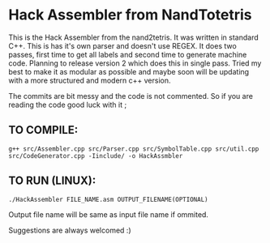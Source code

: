 # Hack Assembler from NandTotetris

This is the Hack Assembler from the nand2tetris. It was written in standard C++. This is has it's own parser and doesn't use REGEX.
It does two passes, first time to get all labels and second time to generate machine code. Planning to release version 2 which does this in single pass.
Tried my best to make it as modular as possible and maybe soon will be updating with a more structured and modern c++ version.

The commits are bit messy and the code is not commented.
So if you are reading the code good luck with it ;

## TO COMPILE:
    g++ src/Assembler.cpp src/Parser.cpp src/SymbolTable.cpp src/util.cpp src/CodeGenerator.cpp -Iinclude/ -o HackAssmbler
## TO RUN (LINUX):
    ./HackAssembler FILE_NAME.asm OUTPUT_FILENAME(OPTIONAL)
Output file name will be same as input file name if ommited.

Suggestions are always welcomed :)
